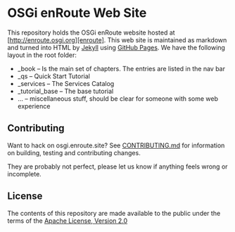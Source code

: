 # OSGi enRoute Web Site

This repository holds the OSGi enRoute website hosted at [http://enroute.osgi.org][enroute]. This web site is maintained as markdown and turned into HTML by [Jekyll][jekyll] using [GitHub Pages](https://help.github.com/articles/what-are-github-pages/). We have the following layout in the root folder:

* _book – Is the main set of chapters. The entries are listed in the nav bar
* _qs – Quick Start Tutorial
* _services – The Services Catalog
* _tutorial_base – The base tutorial
* ... – miscellaneous stuff, should be clear for someone with some web experience 

## Contributing

Want to hack on osgi.enroute.site? See [CONTRIBUTING.md](CONTRIBUTING.md) for information on building, testing and contributing changes.

They are probably not perfect, please let us know if anything feels
wrong or incomplete.

## License

The contents of this repository are made available to the public under the terms of the [Apache License, Version 2.0](https://www.apache.org/licenses/LICENSE-2.0)

[enroute]: http://enroute.osgi.org
[jekyll]: http://jekyllrb.com/
